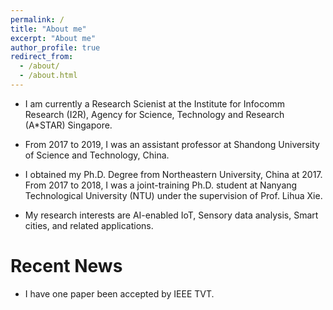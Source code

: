 ```yaml
---
permalink: /
title: "About me"
excerpt: "About me"
author_profile: true
redirect_from: 
  - /about/
  - /about.html
---
```


* I am currently a Research Scienist at the Institute for Infocomm Research (I2R), Agency for Science, Technology and Research (A\*STAR) Singapore.

* From 2017 to 2019, I was an assistant professor at Shandong University of Science and Technology, China.

* I obtained my Ph.D. Degree from Northeastern University, China at 2017. From 2017 to 2018, I was a joint-training Ph.D. student at Nanyang Technological University (NTU) under the supervision of Prof. Lihua Xie. 

* My research interests are AI-enabled IoT, Sensory data analysis, Smart cities, and related applications.



# Recent News
* I have one paper been accepted by IEEE TVT.

